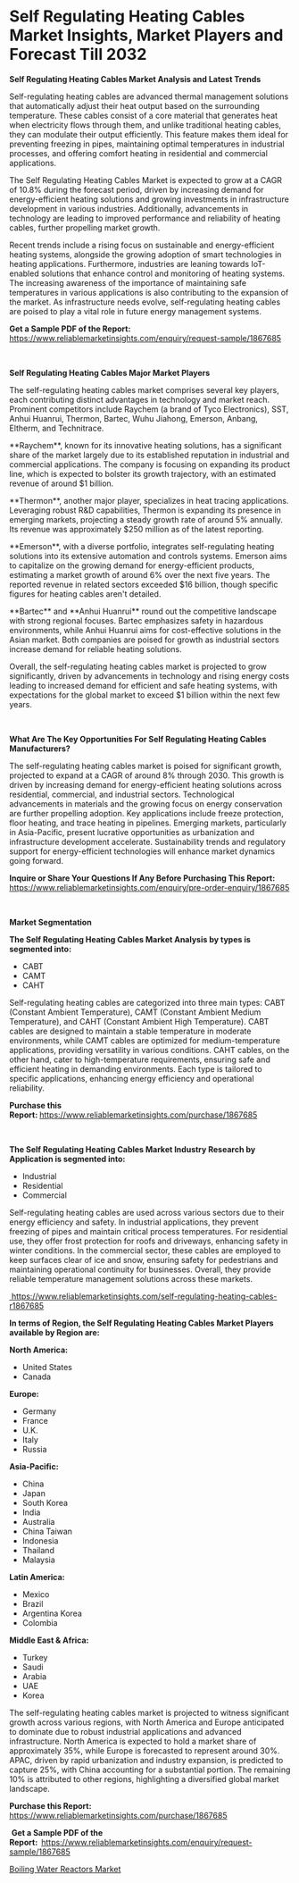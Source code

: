 <p><h1>Self Regulating Heating Cables Market Insights, Market Players and Forecast Till 2032</h1></p><p><strong>Self Regulating Heating Cables Market Analysis and Latest Trends</strong></p>
<p><p>Self-regulating heating cables are advanced thermal management solutions that automatically adjust their heat output based on the surrounding temperature. These cables consist of a core material that generates heat when electricity flows through them, and unlike traditional heating cables, they can modulate their output efficiently. This feature makes them ideal for preventing freezing in pipes, maintaining optimal temperatures in industrial processes, and offering comfort heating in residential and commercial applications.</p><p>The Self Regulating Heating Cables Market is expected to grow at a CAGR of 10.8% during the forecast period, driven by increasing demand for energy-efficient heating solutions and growing investments in infrastructure development in various industries. Additionally, advancements in technology are leading to improved performance and reliability of heating cables, further propelling market growth. </p><p>Recent trends include a rising focus on sustainable and energy-efficient heating systems, alongside the growing adoption of smart technologies in heating applications. Furthermore, industries are leaning towards IoT-enabled solutions that enhance control and monitoring of heating systems. The increasing awareness of the importance of maintaining safe temperatures in various applications is also contributing to the expansion of the market. As infrastructure needs evolve, self-regulating heating cables are poised to play a vital role in future energy management systems.</p></p>
<p><strong>Get a Sample PDF of the Report:&nbsp;</strong> <a href="https://www.reliablemarketinsights.com/enquiry/request-sample/1867685?utm_campaign=2387&utm_medium=2&utm_source=Github&utm_content=ia&utm_term=13022025&utm_id=self-regulating-heating-cables">https://www.reliablemarketinsights.com/enquiry/request-sample/1867685</a></p>
<p>&nbsp;</p>
<p><strong>Self Regulating Heating Cables Major Market Players</strong></p>
<p><p>The self-regulating heating cables market comprises several key players, each contributing distinct advantages in technology and market reach. Prominent competitors include Raychem (a brand of Tyco Electronics), SST, Anhui Huanrui, Thermon, Bartec, Wuhu Jiahong, Emerson, Anbang, Eltherm, and Technitrace.</p><p>**Raychem**, known for its innovative heating solutions, has a significant share of the market largely due to its established reputation in industrial and commercial applications. The company is focusing on expanding its product line, which is expected to bolster its growth trajectory, with an estimated revenue of around $1 billion.</p><p>**Thermon**, another major player, specializes in heat tracing applications. Leveraging robust R&D capabilities, Thermon is expanding its presence in emerging markets, projecting a steady growth rate of around 5% annually. Its revenue was approximately $250 million as of the latest reporting.</p><p>**Emerson**, with a diverse portfolio, integrates self-regulating heating solutions into its extensive automation and controls systems. Emerson aims to capitalize on the growing demand for energy-efficient products, estimating a market growth of around 6% over the next five years. The reported revenue in related sectors exceeded $16 billion, though specific figures for heating cables aren't detailed.</p><p>**Bartec** and **Anhui Huanrui** round out the competitive landscape with strong regional focuses. Bartec emphasizes safety in hazardous environments, while Anhui Huanrui aims for cost-effective solutions in the Asian market. Both companies are poised for growth as industrial sectors increase demand for reliable heating solutions.</p><p>Overall, the self-regulating heating cables market is projected to grow significantly, driven by advancements in technology and rising energy costs leading to increased demand for efficient and safe heating systems, with expectations for the global market to exceed $1 billion within the next few years.</p></p>
<p>&nbsp;</p>
<p><strong>What Are The Key Opportunities For Self Regulating Heating Cables Manufacturers?</strong></p>
<p><p>The self-regulating heating cables market is poised for significant growth, projected to expand at a CAGR of around 8% through 2030. This growth is driven by increasing demand for energy-efficient heating solutions across residential, commercial, and industrial sectors. Technological advancements in materials and the growing focus on energy conservation are further propelling adoption. Key applications include freeze protection, floor heating, and trace heating in pipelines. Emerging markets, particularly in Asia-Pacific, present lucrative opportunities as urbanization and infrastructure development accelerate. Sustainability trends and regulatory support for energy-efficient technologies will enhance market dynamics going forward.</p></p>
<p><strong>Inquire or Share Your Questions If Any Before Purchasing This Report:</strong> <a href="https://www.reliablemarketinsights.com/enquiry/pre-order-enquiry/1867685?utm_campaign=2387&utm_medium=2&utm_source=Github&utm_content=ia&utm_term=13022025&utm_id=self-regulating-heating-cables">https://www.reliablemarketinsights.com/enquiry/pre-order-enquiry/1867685</a></p>
<p>&nbsp;</p>
<p><strong>Market Segmentation</strong></p>
<p><strong>The Self Regulating Heating Cables Market Analysis by types is segmented into:</strong></p>
<p><ul><li>CABT</li><li>CAMT</li><li>CAHT</li></ul></p>
<p><p>Self-regulating heating cables are categorized into three main types: CABT (Constant Ambient Temperature), CAMT (Constant Ambient Medium Temperature), and CAHT (Constant Ambient High Temperature). CABT cables are designed to maintain a stable temperature in moderate environments, while CAMT cables are optimized for medium-temperature applications, providing versatility in various conditions. CAHT cables, on the other hand, cater to high-temperature requirements, ensuring safe and efficient heating in demanding environments. Each type is tailored to specific applications, enhancing energy efficiency and operational reliability.</p></p>
<p><strong>Purchase this Report:&nbsp;</strong><a href="https://www.reliablemarketinsights.com/purchase/1867685?utm_campaign=2387&utm_medium=2&utm_source=Github&utm_content=ia&utm_term=13022025&utm_id=self-regulating-heating-cables">https://www.reliablemarketinsights.com/purchase/1867685</a></p>
<p>&nbsp;</p>
<p><strong>The Self Regulating Heating Cables Market Industry Research by Application is segmented into:</strong></p>
<p><ul><li>Industrial</li><li>Residential</li><li>Commercial</li></ul></p>
<p><p>Self-regulating heating cables are used across various sectors due to their energy efficiency and safety. In industrial applications, they prevent freezing of pipes and maintain critical process temperatures. For residential use, they offer frost protection for roofs and driveways, enhancing safety in winter conditions. In the commercial sector, these cables are employed to keep surfaces clear of ice and snow, ensuring safety for pedestrians and maintaining operational continuity for businesses. Overall, they provide reliable temperature management solutions across these markets.</p></p>
<p><a href="https://www.reliablemarketinsights.com/self-regulating-heating-cables-r1867685?utm_campaign=2387&utm_medium=2&utm_source=Github&utm_content=ia&utm_term=13022025&utm_id=self-regulating-heating-cables">&nbsp;https://www.reliablemarketinsights.com/self-regulating-heating-cables-r1867685</a></p>
<p><strong>In terms of Region, the Self Regulating Heating Cables Market Players available by Region are:</strong></p>
<p>
    <p> <strong> North America: </strong>
        <ul>
            <li>United States</li>
            <li>Canada</li>
        </ul>
        </p> 
    <p> <strong> Europe: </strong>
        <ul>
            <li>Germany</li>
            <li>France</li>
            <li>U.K.</li>
            <li>Italy</li>
            <li>Russia</li>
        </ul>
        </p> 
    <p> <strong> Asia-Pacific: </strong>
        <ul>
            <li>China</li>
            <li>Japan</li>
            <li>South Korea</li>
            <li>India</li>
            <li>Australia</li>
            <li>China Taiwan</li>
            <li>Indonesia</li>
            <li>Thailand</li>
            <li>Malaysia</li>
        </ul>
        </p> 
    <p> <strong> Latin America: </strong>
        <ul>
            <li>Mexico</li>
            <li>Brazil</li>
            <li>Argentina Korea</li>
            <li>Colombia</li>
        </ul>
        </p> 
    <p> <strong> Middle East & Africa: </strong>
        <ul>
            <li>Turkey</li>
            <li>Saudi</li>
            <li>Arabia</li>
            <li>UAE</li>
            <li>Korea</li>
        </ul>
    </p>
    </p>
<p><p>The self-regulating heating cables market is projected to witness significant growth across various regions, with North America and Europe anticipated to dominate due to robust industrial applications and advanced infrastructure. North America is expected to hold a market share of approximately 35%, while Europe is forecasted to represent around 30%. APAC, driven by rapid urbanization and industry expansion, is predicted to capture 25%, with China accounting for a substantial portion. The remaining 10% is attributed to other regions, highlighting a diversified global market landscape.</p></p>
<p><strong>Purchase this Report: </strong><a href="https://www.reliablemarketinsights.com/purchase/1867685?utm_campaign=2387&utm_medium=2&utm_source=Github&utm_content=ia&utm_term=13022025&utm_id=self-regulating-heating-cables">https://www.reliablemarketinsights.com/purchase/1867685</a></p>
<p>&nbsp;<strong>Get a Sample PDF of the Report:&nbsp;&nbsp;</strong><a href="https://www.reliablemarketinsights.com/enquiry/request-sample/1867685?utm_campaign=2387&utm_medium=2&utm_source=Github&utm_content=ia&utm_term=13022025&utm_id=self-regulating-heating-cables">https://www.reliablemarketinsights.com/enquiry/request-sample/1867685</a></p>
<p><strong></strong></p>
<p><p><a href="https://github.com/jaquelynhasenaue8/Market-Research-Report-List-1/blob/main/boiling-water-reactors-market.md?utm_campaign=2387&utm_medium=2&utm_source=Github&utm_content=ia&utm_term=13022025&utm_id=self-regulating-heating-cables">Boiling Water Reactors Market</a></p></p>